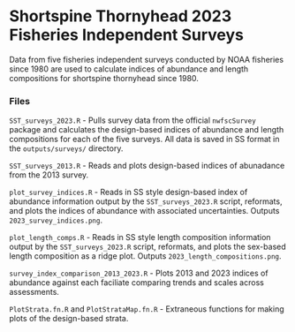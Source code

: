 # Shortspine Thornyhead 2023 Fisheries Independent Surveys

Data from five fisheries independent surveys conducted by NOAA fisheries since 1980 are used to calculate indices of abundance and length compositions for shortspine thornyhead since 1980.

### Files

`SST_surveys_2023.R` - Pulls survey data from the official `nwfscSurvey` package and calculates the design-based indices of abundance and length compositions for each of the five surveys. All data is saved in SS format in the `outputs/surveys/` directory.

`SST_surveys_2013.R` - Reads and plots design-based indices of abunadance from the 2013 survey.

`plot_survey_indices.R` - Reads in SS style design-based index of abundance information output by the `SST_surveys_2023.R` script, reformats, and plots the indices of abundance with associated uncertainties. Outputs `2023_survey_indices.png`.

`plot_length_comps.R` - Reads in SS style length composition information output by the `SST_surveys_2023.R` script, reformats, and plots the sex-based length composition as a ridge plot. Outputs `2023_length_compositions.png`.

`survey_index_comparison_2013_2023.R` - Plots 2013 and 2023 indices of abundance against each faciliate comparing trends and scales across assessments.

`PlotStrata.fn.R` and `PlotStrataMap.fn.R` - Extraneous functions for making plots of the design-based strata.
